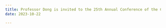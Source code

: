 ```yaml
---
title: Professor Dong is invited to the 25th Annual Conference of the Chinese Society of Micro-Nano Technology & 14th International conference of the Chinese Society of Micro-Nano Technology.
date: 2023-10-22

---
```


<!--more-->